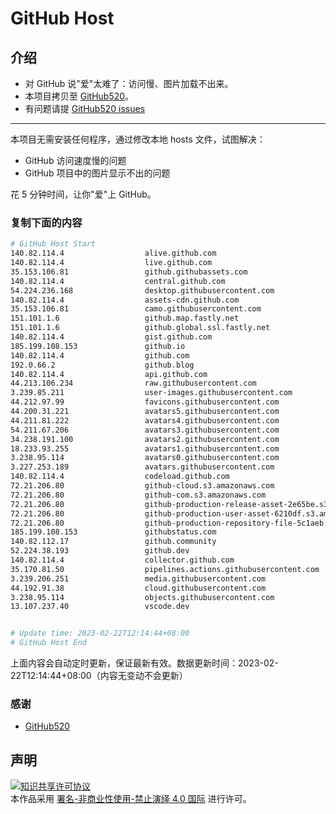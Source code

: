 # GitHub Host
## 介绍
- 对 GitHub 说"爱"太难了：访问慢、图片加载不出来。
- 本项目拷贝至 [GitHub520](https://github.com/521xueweihan/GitHub520)。
- 有问题请提 [GitHub520 issues](https://github.com/521xueweihan/GitHub520/issues/new)

---

本项目无需安装任何程序，通过修改本地 hosts 文件，试图解决：
- GitHub 访问速度慢的问题
- GitHub 项目中的图片显示不出的问题

花 5 分钟时间，让你"爱"上 GitHub。

### 复制下面的内容
```bash
# GitHub Host Start
140.82.114.4                  alive.github.com
140.82.114.4                  live.github.com
35.153.106.81                 github.githubassets.com
140.82.114.4                  central.github.com
54.224.236.168                desktop.githubusercontent.com
140.82.114.4                  assets-cdn.github.com
35.153.106.81                 camo.githubusercontent.com
151.101.1.6                   github.map.fastly.net
151.101.1.6                   github.global.ssl.fastly.net
140.82.114.4                  gist.github.com
185.199.108.153               github.io
140.82.114.4                  github.com
192.0.66.2                    github.blog
140.82.114.4                  api.github.com
44.213.106.234                raw.githubusercontent.com
3.239.85.211                  user-images.githubusercontent.com
44.212.97.99                  favicons.githubusercontent.com
44.200.31.221                 avatars5.githubusercontent.com
44.211.81.222                 avatars4.githubusercontent.com
54.211.67.206                 avatars3.githubusercontent.com
34.238.191.100                avatars2.githubusercontent.com
18.233.93.255                 avatars1.githubusercontent.com
3.238.95.114                  avatars0.githubusercontent.com
3.227.253.189                 avatars.githubusercontent.com
140.82.114.4                  codeload.github.com
72.21.206.80                  github-cloud.s3.amazonaws.com
72.21.206.80                  github-com.s3.amazonaws.com
72.21.206.80                  github-production-release-asset-2e65be.s3.amazonaws.com
72.21.206.80                  github-production-user-asset-6210df.s3.amazonaws.com
72.21.206.80                  github-production-repository-file-5c1aeb.s3.amazonaws.com
185.199.108.153               githubstatus.com
140.82.112.17                 github.community
52.224.38.193                 github.dev
140.82.114.4                  collector.github.com
35.170.81.50                  pipelines.actions.githubusercontent.com
3.239.206.251                 media.githubusercontent.com
44.192.91.38                  cloud.githubusercontent.com
3.238.95.114                  objects.githubusercontent.com
13.107.237.40                 vscode.dev


# Update time: 2023-02-22T12:14:44+08:00
# GitHub Host End

```
上面内容会自动定时更新，保证最新有效。数据更新时间：2023-02-22T12:14:44+08:00（内容无变动不会更新）

### 感谢

- [GitHub520](https://github.com/521xueweihan/GitHub520)

## 声明
<a rel="license" href="https://creativecommons.org/licenses/by-nc-nd/4.0/deed.zh"><img alt="知识共享许可协议" style="border-width: 0" src="https://licensebuttons.net/l/by-nc-nd/4.0/88x31.png"></a><br>本作品采用 <a rel="license" href="https://creativecommons.org/licenses/by-nc-nd/4.0/deed.zh">署名-非商业性使用-禁止演绎 4.0 国际</a> 进行许可。